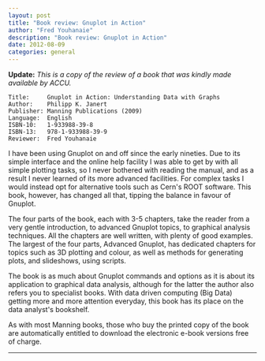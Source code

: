 ```yaml
---
layout: post
title: "Book review: Gnuplot in Action"
author: "Fred Youhanaie"
description: "Book review: Gnuplot in Action"
date: 2012-08-09
categories: general
---
```


**Update:** _This is a copy of the review of a book that was kindly made
available by ACCU._

```
Title:     Gnuplot in Action: Understanding Data with Graphs
Author:    Philipp K. Janert
Publisher: Manning Publications (2009)
Language:  English
ISBN-10:   1-933988-39-8
ISBN-13:   978-1-933988-39-9
Reviewer:  Fred Youhanaie
```

I have been using Gnuplot on and off since the early nineties. Due to
its simple interface and the online help facility I was able to get by
with all simple plotting tasks, so I never bothered with reading the
manual, and as a result I never learned of its more advanced facilities.
For complex tasks I would instead opt for alternative tools such as
Cern's ROOT software. This book, however, has changed all that, tipping
the balance in favour of Gnuplot.

The four parts of the book, each with 3-5 chapters, take the reader from
a very gentle introduction, to advanced Gnuplot topics, to graphical
analysis techniques. All the chapters are well written, with plenty
of good examples. The largest of the four parts, Advanced Gnuplot, has
dedicated chapters for topics such as 3D plotting and colour, as well
as methods for generating plots, and slideshows, using scripts.

The book is as much about Gnuplot commands and options as it is about
its application to graphical data analysis, although for the latter the
author also refers you to specialist books. With data driven computing
(Big Data) getting more and more attention everyday, this book has its
place on the data analyst's bookshelf.

As with most Manning books, those who buy the printed copy of the book
are automatically entitled to download the electronic e-book versions
free of charge.

---
